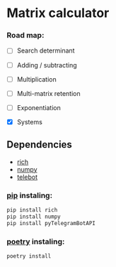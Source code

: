# Matrix calculator
  
  
### Road map:
- [ ] Search determinant
- [ ] Adding / subtracting
- [ ] Multiplication
- [ ] Multi-matrix retention
- [ ] Exponentiation
- [X] Systems
  
  
## Dependencies
- [rich](https://pypi.org/project/rich/)
- [numpy](https://pypi.org/project/numpy/)
- [telebot](https://pypi.org/project/pyTelegramBotAPI/)
  
### [pip](https://pypi.org/project/pip/) instaling:
```bash
pip install rich
pip install numpy
pip install pyTelegramBotAPI
```
  
### [poetry](https://python-poetry.org/) instaling:
```bash
poetry install
```

